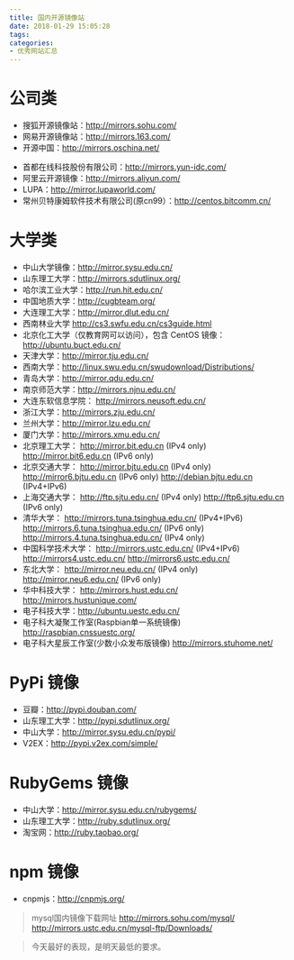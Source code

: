 ```yaml
---
title: 国内开源镜像站
date: 2018-01-29 15:05:28
tags:
categories:
- 优秀网站汇总
---
```


# 公司类
* 搜狐开源镜像站：http://mirrors.sohu.com/
* 网易开源镜像站：http://mirrors.163.com/
* 开源中国：http://mirrors.oschina.net/
<!--more-->
* 首都在线科技股份有限公司：http://mirrors.yun-idc.com/
* 阿里云开源镜像：http://mirrors.aliyun.com/
* LUPA：http://mirror.lupaworld.com/
* 常州贝特康姆软件技术有限公司(原cn99）：http://centos.bitcomm.cn/
# 大学类
* 中山大学镜像：http://mirror.sysu.edu.cn/
* 山东理工大学：http://mirrors.sdutlinux.org/
* 哈尔滨工业大学：http://run.hit.edu.cn/
* 中国地质大学：http://cugbteam.org/
* 大连理工大学：http://mirror.dlut.edu.cn/
* 西南林业大学 http://cs3.swfu.edu.cn/cs3guide.html
* 北京化工大学（仅教育网可以访问），包含 CentOS 镜像：http://ubuntu.buct.edu.cn/
* 天津大学：http://mirror.tju.edu.cn/
* 西南大学：http://linux.swu.edu.cn/swudownload/Distributions/
* 青岛大学：http://mirror.qdu.edu.cn/
* 南京师范大学：http://mirrors.njnu.edu.cn/
* 大连东软信息学院： http://mirrors.neusoft.edu.cn/
* 浙江大学：http://mirrors.zju.edu.cn/
* 兰州大学：http://mirror.lzu.edu.cn/
* 厦门大学：http://mirrors.xmu.edu.cn/
* 北京理工大学：
http://mirror.bit.edu.cn (IPv4 only)
http://mirror.bit6.edu.cn (IPv6 only)
* 北京交通大学：
http://mirror.bjtu.edu.cn (IPv4 only)
http://mirror6.bjtu.edu.cn (IPv6 only)
http://debian.bjtu.edu.cn (IPv4+IPv6)
* 上海交通大学：
http://ftp.sjtu.edu.cn/ (IPv4 only)
http://ftp6.sjtu.edu.cn (IPv6 only)
* 清华大学：
http://mirrors.tuna.tsinghua.edu.cn/ (IPv4+IPv6)
http://mirrors.6.tuna.tsinghua.edu.cn/ (IPv6 only)
http://mirrors.4.tuna.tsinghua.edu.cn/ (IPv4 only)
* 中国科学技术大学：
http://mirrors.ustc.edu.cn/ (IPv4+IPv6)
http://mirrors4.ustc.edu.cn/
http://mirrors6.ustc.edu.cn/
* 东北大学：
http://mirror.neu.edu.cn/ (IPv4 only)
http://mirror.neu6.edu.cn/ (IPv6 only)
* 华中科技大学：
http://mirrors.hust.edu.cn/
http://mirrors.hustunique.com/
* 电子科技大学：http://ubuntu.uestc.edu.cn/
* 电子科大凝聚工作室(Raspbian单一系统镜像) http://raspbian.cnssuestc.org/
* 电子科大星辰工作室(少数小众发布版镜像) http://mirrors.stuhome.net/
# PyPi 镜像
* 豆瓣：http://pypi.douban.com/
* 山东理工大学：http://pypi.sdutlinux.org/
* 中山大学：http://mirror.sysu.edu.cn/pypi/
* V2EX：http://pypi.v2ex.com/simple/
# RubyGems 镜像
* 中山大学：http://mirror.sysu.edu.cn/rubygems/
* 山东理工大学：http://ruby.sdutlinux.org/
* 淘宝网：http://ruby.taobao.org/
# npm 镜像
* cnpmjs：http://cnpmjs.org/

> mysql国内镜像下载网址
> http://mirrors.sohu.com/mysql/
> http://mirrors.ustc.edu.cn/mysql-ftp/Downloads/

<blockquote class="blockquote-center">今天最好的表现，是明天最低的要求。</blockquote>